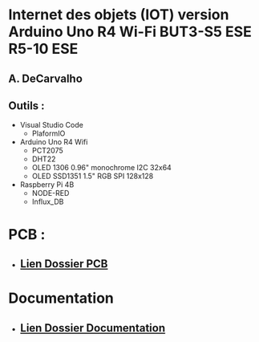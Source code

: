 # Internet des objets (IOT) version Arduino Uno R4 Wi-Fi BUT3-S5 ESE R5-10 ESE 
## A. DeCarvalho

## Outils : 
- Visual Studio Code
  - PlaformIO
-  Arduino Uno R4 Wifi
   -  PCT2075
   -  DHT22
   -  OLED 1306 0.96" monochrome I2C 32x64
   -  OLED SSD1351 1.5" RGB SPI 128x128
-  Raspberry Pi 4B
   -  NODE-RED
   -  Influx_DB

# PCB :
 - ## [Lien Dossier PCB](C:\Users\asad1\OneDrive\Documentos\GitHub\BUT3-S5-ESE-R5-10-ESE-Systeme-Embarque-Internet-Des-Objets-version-UnoR4-WiFi\PCB_Proteus)

# Documentation
- ## [Lien Dossier Documentation](C:\Users\asad1\OneDrive\Documentos\GitHub\BUT3-S5-ESE-R5-10-ESE-Systeme-Embarque-Internet-Des-Objets-version-UnoR4-WiFi\Documentation)
